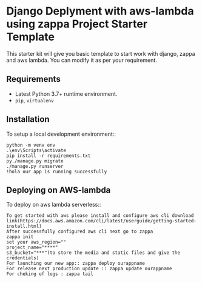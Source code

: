 

Django Deplyment with aws-lambda using zappa Project Starter Template
=======================

This starter kit will give you basic template to start work with django, zappa and aws lambda. You can modify it as per your requirement.

## Requirements

- Latest Python 3.7+ runtime environment.
- `pip`, `virtualenv`

Installation
------------

To setup a local development environment::

    python -m venv env
    .\env\Scripts\activate
    pip install -r requirements.txt 
    py./manage.py migrate
    ./manage.py runserver
    !hola our app is running successfully 
    
Deploying on AWS-lambda
------------

To deploy on aws lambda serverless::


    To get started with aws please install and configure aws cli download link(https://docs.aws.amazon.com/cli/latest/userguide/getting-started-install.html)
    After successfully configured aws cli next go to zappa  
    zappa init
    set your aws_region=""
    project_name="****"
    s3_bucket="***"(to store the media and static files and give the credentials)
    For launching our new app:: zappa deploy ourappname
    For release next production update :: zappa update ourappname
    For cheking of logs : zappa tail
